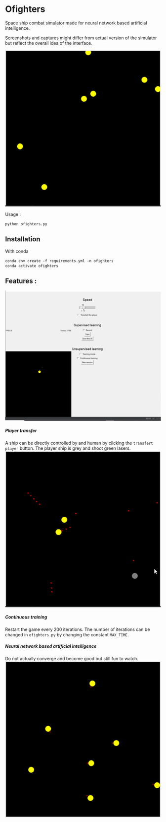 # Ofighters

Space ship combat simulator made for neural network based artificial intelligence.

Screenshots and captures might differ from actual version of the simulator but reflect the overall idea of the interface.

![random_bot_fight](images/random_bot_fight.gif)


Usage :
```
python ofighters.py
```

## Installation
With conda
```
conda env create -f requirements.yml -n ofighters
conda activate ofighters
```

## Features :
![menu_demo](images/menu_demo.gif)

##### Player transfer
A ship can be directly controlled by and human by clicking the ```transfert player``` button. The player ship is grey and shoot green lasers.
![random_bot_fight_player](images/random_bot_fight_player.gif)

##### Continuous training
Restart the game every 200 iterations.
The number of iterations can be changed in ```ofighters.py``` by changing the constant ```MAX_TIME```.

##### Neural network based artificial intelligence

Do not actually converge and become good but still fun to watch.
![simple_untrained_network](images/simple_untrained_network.gif)

<!-- ##### Graphics -->


